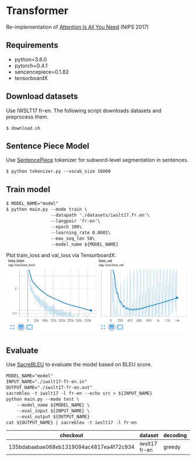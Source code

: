 # Transformer
Re-implementation of [Attention Is All You Need](https://arxiv.org/abs/1706.03762) (NIPS 2017)

## Requirements
- python=3.6.0
- pytorch=0.4.1
- sencencepiece=0.1.82
- tensorboardX

## Download datasets
Use IWSLT17 fr-en. The following script downloads datasets and preprocess them.
```
$ download.sh
```

## Sentence Piece Model
Use [SentencePiece](https://github.com/google/sentencepiece) tokenizer for subword-level segmentation in sentences.
```
$ python tokenizer.py --vocab_size 16000
```

## Train model
```
$ MODEL_NAME="model"
$ python main.py --mode train \
                 --datapath './datasets/iwslt17.fr.en'\
                 --langpair 'fr-en'\
                 --epoch 100\
                 --learning_rate 0.0001\
                 --max_seq_len 50\
                 --model_name ${MODEL_NAME}
```

Plot train_loss and val_loss via TensorboardX.
![Alt text](./images/result_20200102.jpg)

## Evaluate
Use [SacreBLEU](https://github.com/mjpost/sacreBLEU) to evaluate the model based on BLEU score.
```
MODEL_NAME="model"
INPUT_NAME="./iwslt17-fr-en.in"
OUTPUT_NAME="./iwslt17-fr-en.out"
sacrebleu -t iwslt17 -l fr-en --echo src > ${INPUT_NAME}
python main.py --mode test \
    --model_name ${MODEL_NAME} \
    --eval_input ${INPUT_NAME} \
    --eval_output ${OUTPUT_NAME}
cat ${OUTPUT_NAME} | sacrebleu -t iwslt17 -l fr-en
```

| checkout                                 | dataset       | decoding | BLEU |
|------------------------------------------|---------------|----------|------|
| 135bdabaabae068eb1319094ac4817ea4f72c934 | iwslt17 fr-en | greedy   | 30.7 |

